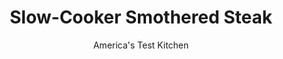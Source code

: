 ---
layout: ../../layouts/MarkdownPostLayout.astro
title: Slow-Cooker Smothered Steak
author: America's Test Kitchen
pubDate: 2023-03-15
description: "Smothered steak sounds perfect for the slow cooker—but not if the meat is flavorless and the gravy washed out."
image_url: https://res.cloudinary.com/hksqkdlah/image/upload/ar_1:1,c_fill,dpr_2.0,f_auto,fl_lossy.progressive.strip_profile,g_faces:auto,q_auto:low,w_344/9877_sfs-slowcookersmotheredsteak-13
tags: ["Main Courses","Beef","Slow Cooker"]
calories: 2227
protein: 28
carbohydrates: 21
fats: 
fiber: 2
ingredients: ["1 3/4 pounds, onions, halved and sliced 1/4 inch thick","1 1/2 tablespoons, packed dark brown sugar","3 tablespoons, soy sauce",", Salt and pepper","6 (6- to 8-ounce), blade steaks, 3/4 to 1 inch thick, trimmed","3 tablespoons, cornstarch","3 , garlic cloves, minced","1 teaspoon, dried thyme"]
serves: 6
time: "5 to 6 hours on high, or 7 to 8 hours on low"
instructions: ["Toss onions, sugar, 1 tablespoon soy sauce, and 1/4 teaspoon salt in large bowl and let sit for 30 minutes. Combine steaks, remaining 2 tablespoons soy sauce, and 1 1/4 teaspoons salt in large zipper-lock bag and let sit for 30 minutes, turning once.","Microwave onion mixture until onions are softened and beginning to dry around edges, about 10 minutes, stirring halfway through cooking. Drain in colander, shaking to release moisture. Transfer onion mixture to slow cooker and stir in 2 tablespoons cornstarch, garlic, thyme, and 1 teaspoon pepper.","Pat steaks dry with paper towels and rub 1 side with remaining 1 tablespoon cornstarch. Arrange steaks, cornstarch side up, in single layer on onions. Cover and cook on high until steaks are completely tender, 5 to 6 hours (or 7 to 8 hours on low).","Transfer steaks to platter, tent loosely with aluminum foil, and let rest for 5 to 10 minutes. Pour contents of slow cooker through fine-mesh strainer into fat separator; reserve onions. Defat sauce and top steaks with onions and 1/2 cup sauce. Season with salt and pepper to taste. Serve with remaining sauce."]
nutrition: ["733 mg Potassium","343 mg Phosphorus","70 mg Calcium","2 mg Iron","52 mg Magnesium","811 mg Sodium","4 mg Zinc","18 g Fat","6 mg Niacin (B3)","7 g Monounsaturated","2 g Polyunsaturated","10 mg Vitamin C","1 µg Vitamin D","93 mg Cholesterol","6 g Saturated","2 g Fiber","26 µg Folate (food)","9 g Sugars","5 µg Vitamin K","229 g Water","21 g Carbs","26 µg Folate equivalent (total)","28 g Protein","1 µg Vitamin B12","3 µg Vitamin A","371 kcal Energy","3 g Sugars, added","2227 calories"]
notes: "Arrange the steaks so the cornstarch-rubbed sides face up during cooking to ensure adequate browning. Blade steaks have a thin line of gristle running through the center. Some people eat it; others eat around it."
---